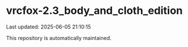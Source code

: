 # vrcfox-2.3_body_and_cloth_edition

Last updated: 2025-06-05 21:10:15

This repository is automatically maintained.
